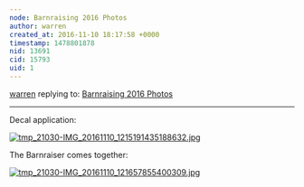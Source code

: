 ```yaml
---
node: Barnraising 2016 Photos
author: warren
created_at: 2016-11-10 18:17:58 +0000
timestamp: 1478801878
nid: 13691
cid: 15793
uid: 1
---
```




[warren](../profile/warren) replying to: [Barnraising 2016 Photos](../notes/bronwen/11-10-2016/barnraising-2016-photos)

----
Decal application: 


[![tmp_21030-IMG_20161110_1215191435188632.jpg](https://publiclab.org/system/images/photos/000/018/741/large/tmp_21030-IMG_20161110_1215191435188632.jpg)](https://publiclab.org/system/images/photos/000/018/741/original/tmp_21030-IMG_20161110_1215191435188632.jpg)

The Barnraiser comes together:


[![tmp_21030-IMG_20161110_121657855400309.jpg](https://publiclab.org/system/images/photos/000/018/742/large/tmp_21030-IMG_20161110_121657855400309.jpg)](https://publiclab.org/system/images/photos/000/018/742/original/tmp_21030-IMG_20161110_121657855400309.jpg)


